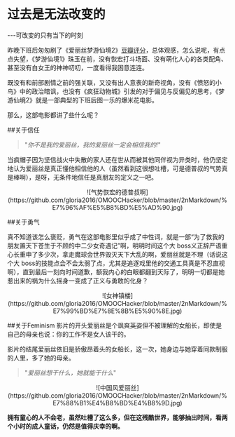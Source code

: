 # 过去是无法改变的

<!--create time: 2016-05-28 15:55:12
Author: <TODO: 维罗妮卡>


This file is created by Marboo<http://marboo.io> template file $MARBOO_HOME/.media/starts/default.md
本文件由 Marboo<http://marboo.io> 模板文件 $MARBOO_HOME/.media/starts/default.md 创建
-->

---可改变的只有当下的时刻

昨晚下班后匆匆刷了《爱丽丝梦游仙境2》[豆瓣评分](https://movie.douban.com/subject/21441132/)，总体观感，怎么说呢，有点点失望，《梦游仙境1》珠玉在前，没有恢宏打斗场面、没有萌化人心的各类配角、甚至没有白女王的神神叨叨，一度看得我困意连连。

既没有和前部剧情之前的强关联，又没有出人意表的新奇视角，没有《愤怒的小鸟》中的政治暗讽，也没有《疯狂动物城》引发的对于偏见与反偏见的思考，《梦游仙境2》就是一部典型的下班后图一乐的爆米花电影。

那么，这部电影都讲了些什么呢？

##关于信任

> "*你不是我的爱丽丝，我的爱丽丝一定会相信我的!*"

当疯帽子因为坚信战火中失散的家人还在世从而被其他同伴视为异类时，他仍坚定地认为爱丽丝是真正懂他相信他的人（虽然看到这很想吐槽，可是德普叔的气势真是棒啊），是呀，无条件地信任是真朋友的定义之一吧。

<center>
![气势恢宏的德普叔啊](https://github.com/gloria2016/OMOOCHacker/blob/master/2nMarkdown/%E7%96%AF%E5%B8%BD%E5%AD%90.jpg)
</center>

##关于勇气

真不知道该怎么褒贬，勇气在这部电影里似乎成了中性词，就是一部“为了救我的朋友置天下苍生于不顾的中二少女奇遇记”啊，明明时间这个大 boss义正辞严语重心长重申了多少次，拿走魔球会世界毁灭天下大乱的啊，爱丽丝就是不理（话说这个大 boss的技能点会不会太弱了点，尤其是追逐戏里他的交通工具真是不忍直视啊），直到最后一刻向时间道歉，额我内心的白眼都翻到天际了，明明一切都是她惹出来的祸为什么摇身一变成了正义与勇敢的化身？

<center>
![女神镇楼](https://github.com/gloria2016/OMOOCHacker/blob/master/2nMarkdown/%E7%99%BD%E7%8E%8B%E5%90%8E.jpg)
</center>

##关于Feminism
影片的开头爱丽丝是个飒爽英姿但不被理解的女船长，即使是自己的母亲也说：你的工作不是女人该干的。

影片的结尾爱丽丝依旧是骄傲昂着头的女船长，这一次，她身边与她穿着同款制服的人里，多了她的母亲。

> "*爱丽丝想干什么，她就能干什么*"   


<center>
![中国风爱丽丝](https://github.com/gloria2016/OMOOCHacker/blob/master/2nMarkdown/%E7%88%B1%E4%B8%BD%E4%B8%9D.jpg)
</center>


**拥有童心的人不会老，虽然吐槽了这么多，但在这残酷世界，能够抽出时间，看两个小时的成人童话，仍然是值得庆幸的啊。**

  


